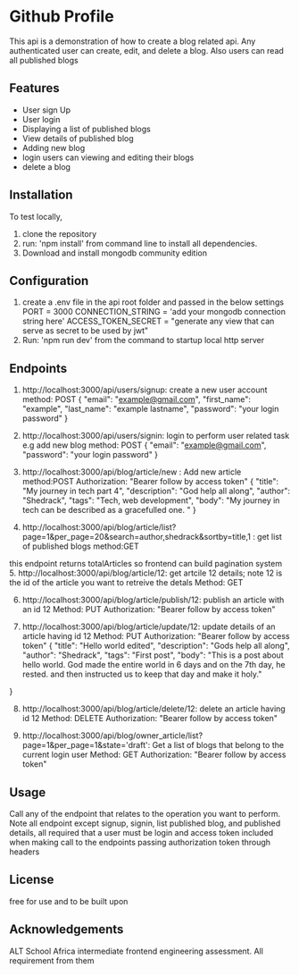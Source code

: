 # Github Profile

This api is a demonstration of how to create a blog related api. Any authenticated user can create, edit, and delete a blog. Also users can read all published blogs

## Features
- User sign Up
- User login
- Displaying a list of published blogs
- View details of published blog
- Adding new blog
- login users can viewing and editing their blogs
- delete a blog

## Installation
To test locally, 
1. clone the repository
2. run: 'npm install' from command line to install all dependencies. 
3. Download and install mongodb community edition

## Configuration
1. create a .env file in the api root folder and passed in the below settings
PORT = 3000
CONNECTION_STRING = 'add your mongodb connection string here'
ACCESS_TOKEN_SECRET = "generate any view that can serve as secret to be used by jwt"
2. Run: 'npm run dev' from the command to startup local http server

## Endpoints
1. http://localhost:3000/api/users/signup: create a new user account
method: POST
    {
  "email": "example@gmail.com",
  "first_name": "example",
  "last_name": "example lastname",
  "password": "your login password"
}
2. http://localhost:3000/api/users/signin: login to perform user related task e.g add new blog
method: POST
{
  "email": "example@gmail.com",
  "password": "your login password"
}

3. http://localhost:3000/api/blog/article/new : Add new article
    method:POST
    Authorization: "Bearer follow by access token"
{
  "title": "My journey in tech part 4",
  "description": "God help all along",
  "author": "Shedrack",
  "tags": "Tech, web development",
  "body": "My journey in tech can be described as a gracefulled one. "
}
4. http://localhost:3000/api/blog/article/list?page=1&per_page=20&search=author,shedrack&sortby=title,1 : get list of published blogs
method:GET

this endpoint returns totalArticles so frontend can build pagination system
5. http://localhost:3000/api/blog/article/12: get artcile 12 details; note 12 is the id of the article you want to retreive the detals
Method: GET

6. http://localhost:3000/api/blog/article/publish/12: publish an article with an id 12
Method: PUT
Authorization: "Bearer follow by access token"

7. http://localhost:3000/api/blog/article/update/12: update details of an article having id 12
Method: PUT
Authorization: "Bearer follow by access token"
{
  "title": "Hello world edited",
  "description": "Gods help all along",
  "author": "Shedrack",
  "tags": "First post",
  "body": "This is a post about hello world. God made the entire world in 6 days and on the 7th day, he rested. and then instructed us to keep that day and make it holy."
  
}

8. http://localhost:3000/api/blog/article/delete/12: delete an article having id 12
Method: DELETE
Authorization: "Bearer follow by access token"

9. http://localhost:3000/api/blog/owner_article/list?page=1&per_page=1&state='draft': Get a list of blogs that belong to the current login user
Method: GET
Authorization: "Bearer follow by access token"

## Usage
Call any of the endpoint that relates to the operation you want to perform.
Note all endpoint except signup, signin, list published blog, and published details, all required that a user must be login and access token included when making call to the endpoints passing authorization token through headers


## License

free for use and to be built upon

## Acknowledgements

ALT School Africa intermediate frontend engineering assessment.
All requirement from them

